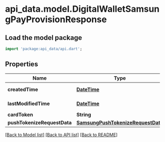 # api_data.model.DigitalWalletSamsungPayProvisionResponse

## Load the model package
```dart
import 'package:api_data/api.dart';
```

## Properties
Name | Type | Description | Notes
------------ | ------------- | ------------- | -------------
**createdTime** | [**DateTime**](DateTime.md) | yyyy-MM-ddTHH:mm:ssZ | 
**lastModifiedTime** | [**DateTime**](DateTime.md) | yyyy-MM-ddTHH:mm:ssZ | 
**cardToken** | **String** |  | 
**pushTokenizeRequestData** | [**SamsungPushTokenizeRequestData**](SamsungPushTokenizeRequestData.md) |  | 

[[Back to Model list]](../README.md#documentation-for-models) [[Back to API list]](../README.md#documentation-for-api-endpoints) [[Back to README]](../README.md)


